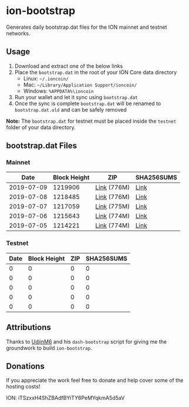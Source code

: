 # ion-bootstrap

Generates daily bootstrap.dat files for the ION mainnet and testnet networks.

## Usage

1. Download and extract one of the below links
2. Place the `bootstrap.dat` in the root of your ION Core data directory
    - Linux: `~/.ioncoin/`
    - Mac: `~/Library/Application Support/ioncoin/`
    - Windows: `%APPDATA%\ioncoin`
3. Run your wallet and let it sync using `bootstrap.dat`
4. Once the sync is complete `bootstrap.dat` will be renamed to `bootstrap.dat.old` and can be safely removed

**Note:** The `bootstrap.dat` for testnet must be placed inside the `testnet` folder of your data directory.

## bootstrap.dat Files

### Mainnet

|    Date    | Block Height | ZIP | SHA256SUMS |
| ---------- | ------------ | --- | ---------- |
| 2019-07-09 | 1219906 | [Link](https://s3-ap-southeast-2.amazonaws.com/ion-bootstrap/mainnet/2019-07-09/bootstrap.dat.zip) (776M) | [Link](https://s3-ap-southeast-2.amazonaws.com/ion-bootstrap/mainnet/2019-07-09/SHA256SUMS) |
| 2019-07-08 | 1218485 | [Link](https://s3-ap-southeast-2.amazonaws.com/ion-bootstrap/mainnet/2019-07-08/bootstrap.dat.zip) (776M) | [Link](https://s3-ap-southeast-2.amazonaws.com/ion-bootstrap/mainnet/2019-07-08/SHA256SUMS) |
| 2019-07-07 | 1217059 | [Link](https://s3-ap-southeast-2.amazonaws.com/ion-bootstrap/mainnet/2019-07-07/bootstrap.dat.zip) (775M) | [Link](https://s3-ap-southeast-2.amazonaws.com/ion-bootstrap/mainnet/2019-07-07/SHA256SUMS) |
| 2019-07-06 | 1215643 | [Link](https://s3-ap-southeast-2.amazonaws.com/ion-bootstrap/mainnet/2019-07-06/bootstrap.dat.zip) (774M) | [Link](https://s3-ap-southeast-2.amazonaws.com/ion-bootstrap/mainnet/2019-07-06/SHA256SUMS) |
| 2019-07-05 | 1214221 | [Link](https://s3-ap-southeast-2.amazonaws.com/ion-bootstrap/mainnet/2019-07-05/bootstrap.dat.zip) (774M) | [Link](https://s3-ap-southeast-2.amazonaws.com/ion-bootstrap/mainnet/2019-07-05/SHA256SUMS) |

### Testnet

|    Date    | Block Height | ZIP | SHA256SUMS |
| ---------- | ------------ | --- | ---------- |
| 0 | 0 | 0 | 0 |
| 0 | 0 | 0 | 0 |
| 0 | 0 | 0 | 0 |
| 0 | 0 | 0 | 0 |
| 0 | 0 | 0 | 0 |

## Attributions

Thanks to [UdjinM6](https://github.com/UdjinM6) and his `dash-bootstrap` script
for giving me the groundwork to build `ion-bootstrap`.

## Donations

If you appreciate the work feel free to donate and help cover some of the
hosting costs!

ION: iTSzxxH4ShZBAdfBYiTY6PeMYqkmA5d5aV
